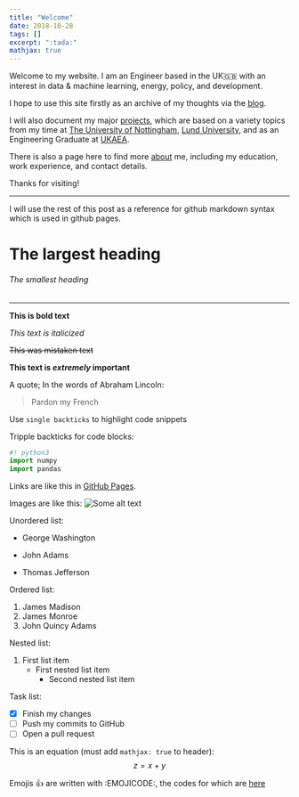 ```yaml
---
title: "Welcome"
date: 2018-10-28
tags: []
excerpt: ":tada:"
mathjax: true
---
```

Welcome to my website. I am an Engineer based in the UK:uk: with an interest in data & machine learning, energy, policy, and development.  

I hope to use this site firstly as an archive of my thoughts via the [blog](/blog/).<br />

I will also document my major [projects](/projects/), which are based on a variety topics from my time at [The University of Nottingham](https://www.nottingham.ac.uk/), [Lund University](https://www.lunduniversity.lu.se/), and as an Engineering Graduate at [UKAEA](https://www.gov.uk/government/organisations/uk-atomic-energy-authority).  

There is also a page here to find more [about](/about/) me, including my education, work experience, and contact details.  

Thanks for visiting!  

---

I will use the rest of this post as a reference for github markdown syntax which is used in github pages.

# The largest heading
###### The smallest heading
---
**This is bold text**

*This text is italicized*

~~This was mistaken text~~

**This text is _extremely_ important**

A quote; In the words of Abraham Lincoln:

> Pardon my French

Use `single backticks` to highlight code snippets

Tripple backticks for code blocks:
```python
#! python3
import numpy
import pandas
```

Links are like this in [GitHub Pages](https://pages.github.com/).

Images are like this:
<img src="{{ site.url }}{{ site.baseurl }}/assets/images/header-image.png" alt="Some alt text">

Unordered list:
* George Washington
+ John Adams
- Thomas Jefferson

Ordered list:
1. James Madison
2. James Monroe
3. John Quincy Adams

Nested list:
1. First list item
   - First nested list item
     - Second nested list item

Task list:
- [x] Finish my changes
- [ ] Push my commits to GitHub
- [ ] Open a pull request

This is an equation (must add `mathjax: true` to header):
$$z=x+y$$

Emojis :+1: are written with :EMOJICODE:, the codes for which are [here](https://www.webpagefx.com/tools/emoji-cheat-sheet/)